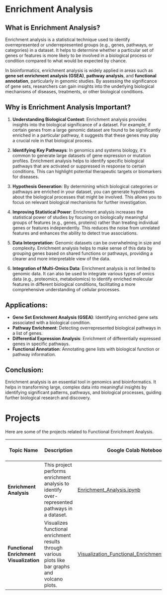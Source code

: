 # Enrichment Analysis

## What is Enrichment Analysis?
Enrichment analysis is a statistical technique used to identify overrepresented or underrepresented groups (e.g., genes, pathways, or categories) in a dataset. It helps to determine whether a particular set of genes or features is more likely to be involved in a biological process or condition compared to what would be expected by chance.

In bioinformatics, enrichment analysis is widely applied in areas such as **gene set enrichment analysis (GSEA)**, **pathway analysis**, and **functional annotation**, particularly in genomic studies. By assessing the significance of gene sets, researchers can gain insights into the underlying biological mechanisms of diseases, treatments, or other biological conditions.

## Why is Enrichment Analysis Important?

1. **Understanding Biological Context**:
   Enrichment analysis provides insights into the biological significance of a dataset. For example, if certain genes from a large genomic dataset are found to be significantly enriched in a particular pathway, it suggests that these genes may play a crucial role in that biological process.

2. **Identifying Key Pathways**:
   In genomics and systems biology, it's common to generate large datasets of gene expression or mutation profiles. Enrichment analysis helps to identify specific biological pathways that are activated or suppressed in response to certain conditions. This can highlight potential therapeutic targets or biomarkers for diseases.

3. **Hypothesis Generation**:
   By determining which biological categories or pathways are enriched in your dataset, you can generate hypotheses about the biological processes that might be involved. This allows you to focus on relevant biological mechanisms for further investigation.

4. **Improving Statistical Power**:
   Enrichment analysis increases the statistical power of studies by focusing on biologically meaningful groups of features (e.g., genes, proteins) rather than treating individual genes or features independently. This reduces the noise from unrelated features and enhances the ability to detect true associations.

5. **Data Interpretation**:
   Genomic datasets can be overwhelming in size and complexity. Enrichment analysis helps to make sense of this data by grouping genes based on shared functions or pathways, providing a clearer and more interpretable view of the data.

6. **Integration of Multi-Omics Data**:
   Enrichment analysis is not limited to genomic data. It can also be used to integrate various types of omics data (e.g., proteomics, metabolomics) to identify enriched molecular features in different biological conditions, facilitating a more comprehensive understanding of cellular processes.

## Applications:
- **Gene Set Enrichment Analysis (GSEA)**: Identifying enriched gene sets associated with a biological condition.
- **Pathway Enrichment**: Detecting overrepresented biological pathways in a list of genes.
- **Differential Expression Analysis**: Enrichment of differentially expressed genes in specific pathways.
- **Functional Annotation**: Annotating gene lists with biological function or pathway information.

## Conclusion:
Enrichment analysis is an essential tool in genomics and bioinformatics. It helps in transforming large, complex data into meaningful insights by identifying significant patterns, pathways, and biological processes, guiding further biological research and discovery.




# Projects

Here are some of the projects related to Functional Enrichment Analysis.

| Topic Name                           | Description                                                             | Google Colab Notebook                                      | YouTube Video Link                                      |
|--------------------------------------|-------------------------------------------------------------------------|------------------------------------------------------------|---------------------------------------------------------|
| **Enrichment Analysis**              | This project performs enrichment analysis to identify over-represented pathways in a dataset. | [Enrichment_Analysis.ipynb](https://colab.research.google.com/github/yourusername/YourRepo/Enrichment_Analysis.ipynb) | [Watch Video](https://www.youtube.com/watch?v=your_video_link) |
| **Functional Enrichment Visualization** | Visualizes functional enrichment results through various plots like bar graphs and volcano plots. | [Visualization_Functional_Enrichment_Result.ipynb](https://colab.research.google.com/github/yourusername/YourRepo/Visualization_Functional_Enrichment_Result.ipynb) | [Watch Video](https://www.youtube.com/watch?v=your_video_link) |                                                  |


